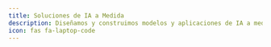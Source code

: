 ```yaml
---
title: Soluciones de IA a Medida
description: Diseñamos y construimos modelos y aplicaciones de IA a medida para abordar sus desafíos y oportunidades de negocio únicos, garantizando un ajuste perfecto a sus necesidades.
icon: fas fa-laptop-code
---
```


